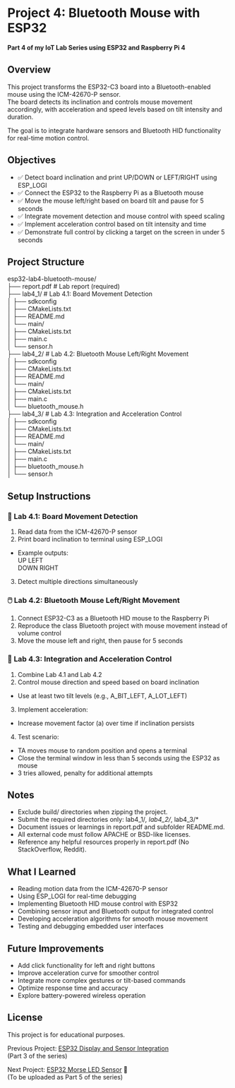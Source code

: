 
# Project 4: Bluetooth Mouse with ESP32

**Part 4 of my IoT Lab Series using ESP32 and Raspberry Pi 4**

## Overview

This project transforms the ESP32-C3 board into a Bluetooth-enabled mouse using the ICM-42670-P sensor.  
The board detects its inclination and controls mouse movement accordingly, with acceleration and speed levels based on tilt intensity and duration.

The goal is to integrate hardware sensors and Bluetooth HID functionality for real-time motion control.

## Objectives

- ✅ Detect board inclination and print UP/DOWN or LEFT/RIGHT using ESP_LOGI
- ✅ Connect the ESP32 to the Raspberry Pi as a Bluetooth mouse
- ✅ Move the mouse left/right based on board tilt and pause for 5 seconds
- ✅ Integrate movement detection and mouse control with speed scaling
- ✅ Implement acceleration control based on tilt intensity and time
- ✅ Demonstrate full control by clicking a target on the screen in under 5 seconds

## Project Structure

esp32-lab4-bluetooth-mouse/  
├── report.pdf # Lab report (required)  
├── lab4_1/ # Lab 4.1: Board Movement Detection  
│ ├── sdkconfig  
│ ├── CMakeLists.txt  
│ ├── README.md  
│ └── main/  
│ ├── CMakeLists.txt  
│ ├── main.c  
│ └── sensor.h  
├── lab4_2/ # Lab 4.2: Bluetooth Mouse Left/Right Movement  
│ ├── sdkconfig  
│ ├── CMakeLists.txt  
│ ├── README.md  
│ └── main/  
│ ├── CMakeLists.txt  
│ ├── main.c  
│ └── bluetooth_mouse.h  
├── lab4_3/ # Lab 4.3: Integration and Acceleration Control  
│ ├── sdkconfig  
│ ├── CMakeLists.txt  
│ ├── README.md  
│ └── main/  
│ ├── CMakeLists.txt  
│ ├── main.c  
│ ├── bluetooth_mouse.h  
│ └── sensor.h  

## Setup Instructions

### 🧭 Lab 4.1: Board Movement Detection

1. Read data from the ICM-42670-P sensor
2. Print board inclination to terminal using ESP_LOGI
- Example outputs:  
UP LEFT  
DOWN RIGHT  
3. Detect multiple directions simultaneously

### 🖱️ Lab 4.2: Bluetooth Mouse Left/Right Movement

1. Connect ESP32-C3 as a Bluetooth HID mouse to the Raspberry Pi
2. Reproduce the class Bluetooth project with mouse movement instead of volume control
3. Move the mouse left and right, then pause for 5 seconds

### 🚀 Lab 4.3: Integration and Acceleration Control

1. Combine Lab 4.1 and Lab 4.2
2. Control mouse direction and speed based on board inclination
- Use at least two tilt levels (e.g., A_BIT_LEFT, A_LOT_LEFT)
3. Implement acceleration:
- Increase movement factor (a) over time if inclination persists
4. Test scenario:
- TA moves mouse to random position and opens a terminal
- Close the terminal window in less than 5 seconds using the ESP32 as mouse
- 3 tries allowed, penalty for additional attempts

## Notes

- Exclude build/ directories when zipping the project.
- Submit the required directories only: lab4_1/*, lab4_2/*, lab4_3/*
- Document issues or learnings in report.pdf and subfolder README.md.
- All external code must follow APACHE or BSD-like licenses.
- Reference any helpful resources properly in report.pdf (No StackOverflow, Reddit).

## What I Learned

- Reading motion data from the ICM-42670-P sensor
- Using ESP_LOGI for real-time debugging
- Implementing Bluetooth HID mouse control with ESP32
- Combining sensor input and Bluetooth output for integrated control
- Developing acceleration algorithms for smooth mouse movement
- Testing and debugging embedded user interfaces

## Future Improvements

- Add click functionality for left and right buttons
- Improve acceleration curve for smoother control
- Integrate more complex gestures or tilt-based commands
- Optimize response time and accuracy
- Explore battery-powered wireless operation

## License
This project is for educational purposes.

Previous Project: [ESP32 Display and Sensor Integration](https://github.com/Inhle-C/Project-3-esp32-display-sensor)  
(Part 3 of the series)

Next Project: [ESP32 Morse LED Sensor](https://github.com/Inhle-C/Project-5-esp32-morse-led) 🔗  
(To be uploaded as Part 5 of the series)
